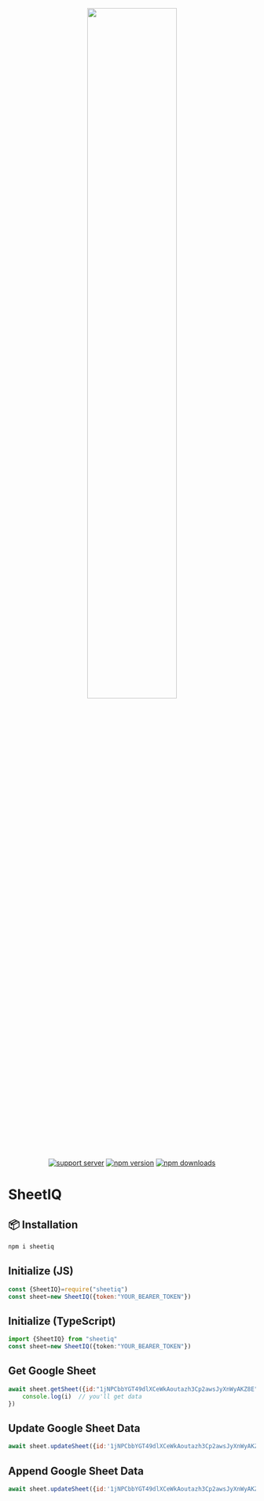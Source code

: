 <div align="center">
    <img src="https://docapi.datafetchpro.com/featured_google_api.png" width="60%" />
    <br />
    <a href="https://ctrl.lol/discord"><img src="https://img.shields.io/discord/1397785576253423616?color=5865F2&logo=discord&logoColor=white" alt="support server" /></a>
    <a href="https://www.npmjs.com/package/sheetiq"><img src="https://img.shields.io/npm/v/sheetiq?maxAge=3600" alt="npm version" /></a>
    <a href="https://www.npmjs.com/package/sheetiq"><img src="https://img.shields.io/npm/dt/sheetiq?maxAge=3600" alt="npm downloads" /></a>
</div>

# SheetIQ



## 📦 Installation

```bash
npm i sheetiq
```

## Initialize  (JS)
```js
const {SheetIQ}=require("sheetiq")
const sheet=new SheetIQ({token:"YOUR_BEARER_TOKEN"})
```
## Initialize  (TypeScript)
```ts
import {SheetIQ} from "sheetiq"
const sheet=new SheetIQ({token:"YOUR_BEARER_TOKEN"})
```
## Get Google Sheet
```js
await sheet.getSheet({id:"1jNPCbbYGT49dlXCeWkAoutazh3Cp2awsJyXnWyAKZ8E",range:"Sheet1"}).then(i=>{
    console.log(i)  // you'll get data 
})
```
## Update Google Sheet Data
```js
await sheet.updateSheet({id:'1jNPCbbYGT49dlXCeWkAoutazh3Cp2awsJyXnWyAKZ8E',range:"Sheet1",data:[["example@gmail.com"]],type:"update"})
```

## Append Google Sheet Data
```js
await sheet.updateSheet({id:'1jNPCbbYGT49dlXCeWkAoutazh3Cp2awsJyXnWyAKZ8E',range:"Sheet1",data:[["example@gmail.com"]],type:"append"})
```




